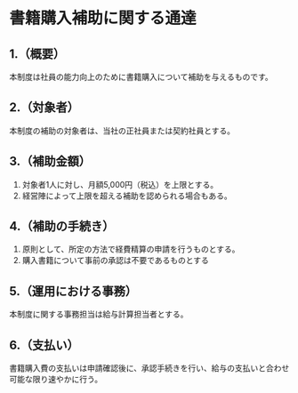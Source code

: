 # 書籍購入補助に関する通達
## 1.（概要）
本制度は社員の能力向上のために書籍購入について補助を与えるものです。

## 2.（対象者）
本制度の補助の対象者は、当社の正社員または契約社員とする。

## 3.（補助金額）
1. 対象者1人に対し、月額5,000円（税込）を上限とする。
2. 経営陣によって上限を超える補助を認められる場合もある。

## 4.（補助の手続き）
1. 原則として、所定の方法で経費精算の申請を行うものとする。
2. 購入書籍について事前の承認は不要であるものとする

## 5.（運用における事務）
本制度に関する事務担当は給与計算担当者とする。

## 6.（支払い）
書籍購入費の支払いは申請確認後に、承認手続きを行い、給与の支払いと合わせ可能な限り速やかに行う。
